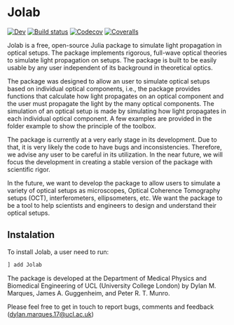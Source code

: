 # Jolab
[![Dev](https://img.shields.io/badge/docs-dev-blue.svg)](https://dylanmmarques.github.io/Jolab.jl/)
[![Build status](https://github.com/DylanMMarques/Jolab.jl/workflows/CI/badge.svg)](https://github.com/DylanMMarques/Jolab.jl/actions)
[![Codecov](https://codecov.io/gh/DylanMMarques/Jolab.jl/branch/master/graph/badge.svg)](https://codecov.io/gh/DylanMMarques/Jolab.jl)
[![Coveralls](https://coveralls.io/repos/github/DylanMMarques/Jolab.jl/badge.svg?branch=master)](https://coveralls.io/github/DylanMMarques/Jolab.jl?branch=master)

Jolab is a free, open-source Julia package to simulate light propagation in optical setups. The package implements rigorous, full-wave optical theories to simulate light propagation on setups. The package is built to be easily usable by any user independent of its background in theoretical optics.

The package was designed to allow an user to simulate optical setups based on individual optical components, i.e., the package provides functions that calculate how light propagates on an optical component and the user must propagate the light by the many optical components. The simulation of an optical setup is made by simulating how light propagates in each individual optical component.
A few examples are provided in the folder example to show the principle of the toolbox.

The package is currently at a very early stage in its development. Due to that, it is very likely the code to have bugs and inconsistencies. Therefore, we advise any user to be careful in its utilization. In the near future, we will focus the development in creating a stable version of the package with scientific rigor.

In the future, we want to develop the package to allow users to simulate a variety of optical setups as microscopes, Optical Coherence Tomography setups (OCT), interferometers, ellipsometers, etc. We want the package to be a tool to help scientists and engineers to design and understand their optical setups.

## Instalation
To install Jolab, a user need to run:
```julia
] add Jolab
```

The package is developed at the Department of Medical Physics and Biomedical Engineering of UCL (University College London) by Dylan M. Marques, James A. Guggenheim, and Peter R. T. Munro.

Please feel free to get in touch to report bugs, comments and feedback (dylan.marques.17@ucl.ac.uk)
